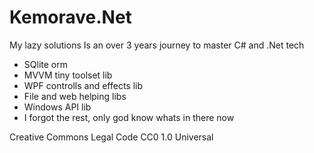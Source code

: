 # Kemorave.Net
My lazy solutions
Is an over 3 years journey to master C# and .Net tech

- SQlite orm
- MVVM tiny toolset lib
- WPF controlls and effects lib
- File and web helping libs
- Windows API lib
- I forgot the rest, only god know whats in there now

Creative Commons Legal Code
CC0 1.0 Universal
